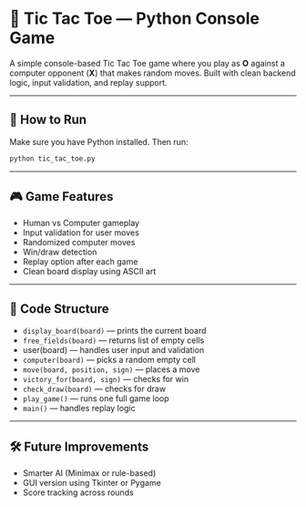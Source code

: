 # 🧠 Tic Tac Toe — Python Console Game

A simple console-based Tic Tac Toe game where you play as **O** against a computer opponent (**X**) that makes random moves. Built with clean backend logic, input validation, and replay support.

---

## 🚀 How to Run

Make sure you have Python installed. Then run:

```bash
python tic_tac_toe.py
```
---

## 🎮 Game Features

- Human vs Computer gameplay
- Input validation for user moves
- Randomized computer moves
- Win/draw detection
- Replay option after each game
- Clean board display using ASCII art

---

## 🧩 Code Structure

- ```display_board(board)``` — prints the current board
- ```free_fields(board)``` — returns list of empty cells
- user(board) — handles user input and validation
- ```computer(board)``` — picks a random empty cell
- ```move(board, position, sign)``` — places a move
- ```victory_for(board, sign)``` — checks for win
- ```check_draw(board)``` — checks for draw
- ```play_game()``` — runs one full game loop
- ```main()``` — handles replay logic

---
## 🛠️ Future Improvements

- Smarter AI (Minimax or rule-based)
- GUI version using Tkinter or Pygame
- Score tracking across rounds
